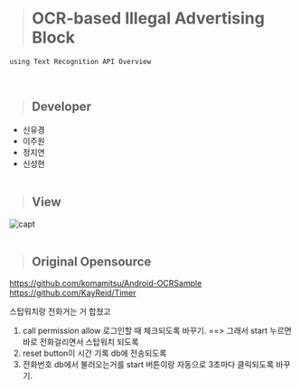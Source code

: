 > # OCR-based Illegal Advertising Block
    using Text Recognition API Overview
<br/>

> ## Developer

 * 신유경<br/>
 * 이주원<br/>
 * 정지연<br/>
 * 신성현<br/><br/>

> ## View

![capt](https://user-images.githubusercontent.com/48276522/58680281-1c0c0080-83a2-11e9-856c-727d740f77fc.PNG)<br/><br/>



> ## Original Opensource

https://github.com/komamitsu/Android-OCRSample<br/>
https://github.com/KayReid/Timer


스탑워치랑 전화거는 거 합쳤고
1. call permission allow 로그인할 때 체크되도록 바꾸기.  ==> 그래서 start 누르면 바로 전화걸리면서 스탑워치 되도록
2. reset button이 시간 기록 db에 전송되도록 
3. 전화번호 db에서 불러오는거를 start 버튼이랑 자동으로 3초마다 클릭되도록 바꾸기.
